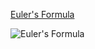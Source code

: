 [Euler's Formula](https://en.wikipedia.org/wiki/Euler%27s_formula)

![Euler's Formula](https://upload.wikimedia.org/wikipedia/commons/7/71/Euler%27s_formula.svg|option|frameless|upright=0.1|)